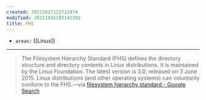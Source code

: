 ```yaml
---
created: 20211017123712474
modified: 20211031193141292
title: FHS
---
```


- `areas:` [[Linux]]

---

> The Filesystem Hierarchy Standard (FHS) defines the directory structure and directory contents in Linux distributions. It is maintained by the Linux Foundation. The latest version is 3.0, released on 3 June 2015. Linux distributions (and other operating systems) can voluntarily conform to the FHS.—via [filesystem hierarchy standard - Google Search](https://www.google.com/search?q=filesystem+hierarchy+standard&oq=filesystem+hi&aqs=chrome.1.69i57j0i512l5j0i22i30l4.8503j0j1&sourceid=chrome&ie=UTF-8)
